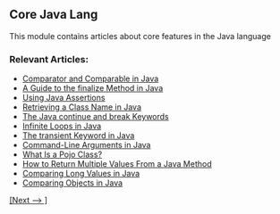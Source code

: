 ## Core Java Lang

This module contains articles about core features in the Java language

### Relevant Articles:
- [Comparator and Comparable in Java](https://www.baeldung.com/java-comparator-comparable)
- [A Guide to the finalize Method in Java](https://www.baeldung.com/java-finalize)
- [Using Java Assertions](https://www.baeldung.com/java-assert)
- [Retrieving a Class Name in Java](https://www.baeldung.com/java-class-name)
- [The Java continue and break Keywords](https://www.baeldung.com/java-continue-and-break)
- [Infinite Loops in Java](https://www.baeldung.com/infinite-loops-java)
- [The transient Keyword in Java](https://www.baeldung.com/java-transient-keyword)
- [Command-Line Arguments in Java](https://www.baeldung.com/java-command-line-arguments)
- [What Is a Pojo Class?](https://www.baeldung.com/java-pojo-class)
- [How to Return Multiple Values From a Java Method](https://www.baeldung.com/java-method-return-multiple-values)
- [Comparing Long Values in Java](https://www.baeldung.com/java-compare-long-values)
- [Comparing Objects in Java](https://www.baeldung.com/java-comparing-objects)

[[Next --> ]](/core-java-modules/core-java-lang-2)
